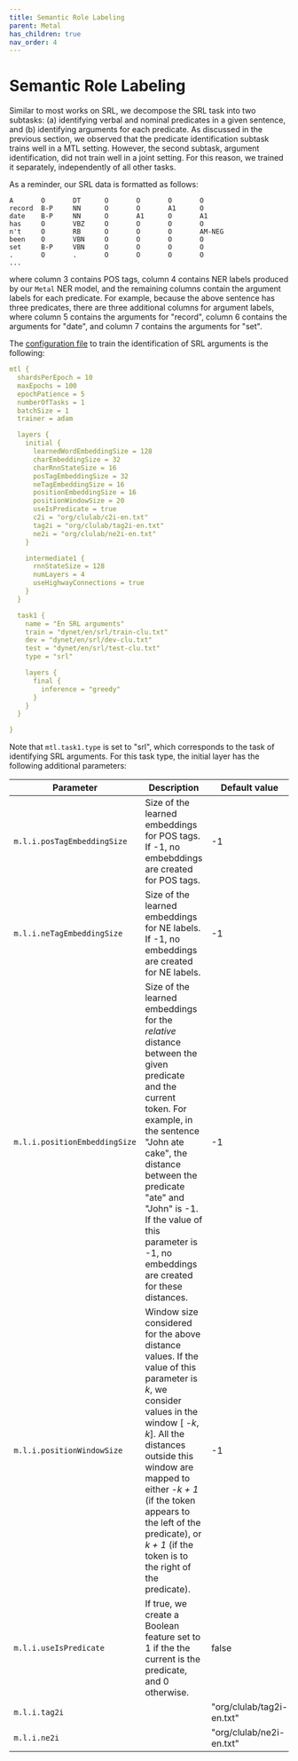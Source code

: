```yaml
---
title: Semantic Role Labeling
parent: Metal
has_children: true
nav_order: 4
---
```


# Semantic Role Labeling

Similar to most works on SRL, we decompose the SRL task into two subtasks: (a) identifying verbal and nominal predicates in a given sentence, and (b) identifying arguments for each predicate. As discussed in the previous section, we observed that the predicate identification subtask trains well in a MTL setting. However, the second subtask, argument identification, did not train well in a joint setting. For this reason, we trained it separately, independently of all other tasks.

As a reminder, our SRL data is formatted as follows:

```
A       O       DT      O       O       O       O
record  B-P     NN      O       O       A1      O
date    B-P     NN      O       A1      O       A1
has     O       VBZ     O       O       O       O
n't     O       RB      O       O       O       AM-NEG
been    O       VBN     O       O       O       O
set     B-P     VBN     O       O       O       O
.       O       .       O       O       O       O
...
```
where column 3 contains POS tags, column 4 contains NER labels produced by our `Metal` NER model, and the remaining columns contain the argument labels for each predicate. For example, because the above sentence has three predicates, there are three additional columns for argument labels, where column 5 contains the arguments for "record", column 6 contains the arguments for "date", and column 7 contains the arguments for "set".

The [configuration file](https://github.com/clulab/processors/blob/master/main/src/main/resources/org/clulab/mtl-en-srla.conf) to train the identification of SRL arguments is the following:

```yml
mtl {
  shardsPerEpoch = 10
  maxEpochs = 100
  epochPatience = 5
  numberOfTasks = 1
  batchSize = 1
  trainer = adam

  layers {
    initial {
      learnedWordEmbeddingSize = 128
      charEmbeddingSize = 32
      charRnnStateSize = 16
      posTagEmbeddingSize = 32
      neTagEmbeddingSize = 16
      positionEmbeddingSize = 16
      positionWindowSize = 20
      useIsPredicate = true
      c2i = "org/clulab/c2i-en.txt"
      tag2i = "org/clulab/tag2i-en.txt"
      ne2i = "org/clulab/ne2i-en.txt"
    }

    intermediate1 {
      rnnStateSize = 128
      numLayers = 4
      useHighwayConnections = true
    }
  }

  task1 {
    name = "En SRL arguments"
    train = "dynet/en/srl/train-clu.txt"
    dev = "dynet/en/srl/dev-clu.txt"
    test = "dynet/en/srl/test-clu.txt"
    type = "srl"

    layers {
      final {
        inference = "greedy"
      }
    }
  }

}
```

Note that `mtl.task1.type` is set to "srl", which corresponds to the task of identifying SRL arguments. For this task type, the initial layer has the following additional parameters:

Parameter | Description | Default value
--- | --- | ---
`m.l.i.posTagEmbeddingSize` | Size of the learned embeddings for POS tags. If -1, no embebddings are created for POS tags. | -1
`m.l.i.neTagEmbeddingSize` | Size of the learned embeddings for NE labels. If -1, no embeddings are created for NE labels. | -1
`m.l.i.positionEmbeddingSize` | Size of the learned embeddings for the _relative_ distance between the given predicate and the current token. For example, in the sentence "John ate cake", the distance between the predicate "ate" and "John" is -1. If the value of this parameter is -1, no embeddings are created for these distances. | -1 
`m.l.i.positionWindowSize` | Window size considered for the above distance values. If the value of this parameter is _k_, we consider values in the window [ -_k_, _k_]. All the distances outside this window are mapped to either -_k + 1_ (if the token appears to the left of the predicate), or _k + 1_ (if the token is to the right of the predicate). | -1
`m.l.i.useIsPredicate` | If true, we create a Boolean feature set to 1 if the the current is the predicate, and 0 otherwise. | false
`m.l.i.tag2i` |  | "org/clulab/tag2i-en.txt"
`m.l.i.ne2i` | | "org/clulab/ne2i-en.txt"

